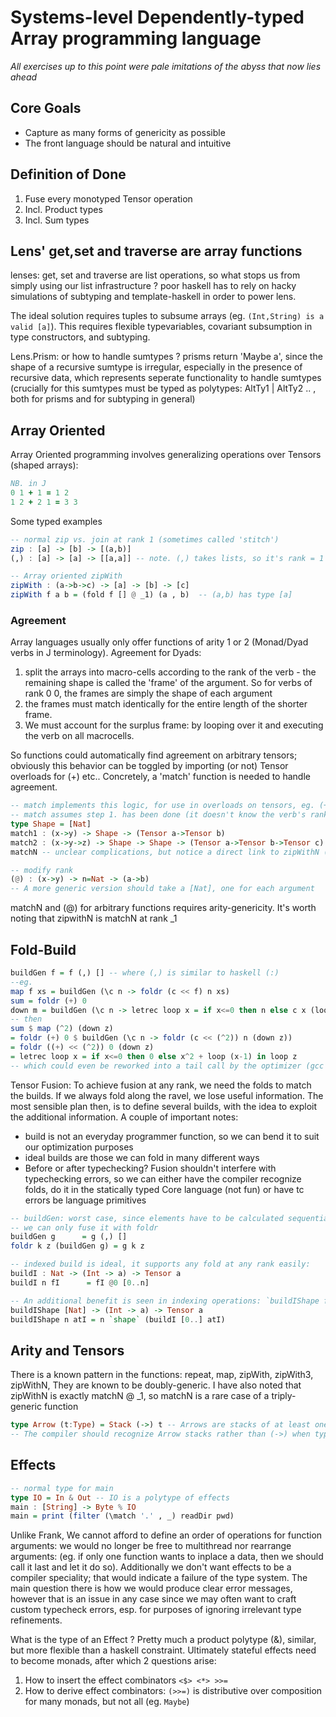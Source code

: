 # Systems-level Dependently-typed Array programming language
_All exercises up to this point were pale imitations of the abyss that now lies ahead_
## Core Goals
* Capture as many forms of genericity as possible
* The front language should be natural and intuitive

## Definition of Done
1. Fuse every monotyped Tensor operation
2. Incl. Product types
3. Incl. Sum types

## Lens' get,set and traverse are array functions
lenses: get, set and traverse are list operations, so what stops us from simply using our list infrastructure ? poor haskell has to rely on hacky simulations of subtyping and template-haskell in order to power lens.

The ideal solution requires tuples to subsume arrays (eg. `(Int,String) is a valid [a]`). This requires flexible typevariables, covariant subsumption in type constructors, and subtyping.

Lens.Prism: or how to handle sumtypes ? prisms return 'Maybe a', since the shape of a recursive sumtype is irregular, especially in the presence of recursive data, which represents seperate functionality to handle sumtypes (crucially for this sumtypes must be typed as polytypes: AltTy1 | AltTy2 .. , both for prisms and for subtyping in general)

## Array Oriented
Array Oriented programming involves generalizing operations over Tensors (shaped arrays):
```J
NB. in J
0 1 + 1 = 1 2
1 2 + 2 1 = 3 3
```
Some typed examples
```haskell
-- normal zip vs. join at rank 1 (sometimes called 'stitch')
zip : [a] -> [b] -> [(a,b)]
(,) : [a] -> [a] -> [[a,a]] -- note. (,) takes lists, so it's rank = 1 1

-- Array oriented zipWith
zipWith : (a->b->c) -> [a] -> [b] -> [c]
zipWith f a b = (fold f [] @ _1) (a , b)  -- (a,b) has type [a]
```
### Agreement
Array languages usually only offer functions of arity 1 or 2 (Monad/Dyad verbs in J terminology). Agreement for Dyads:
1. split the arrays into macro-cells according to the rank of the verb - the remaining shape is called the 'frame' of the argument. So for verbs of rank 0 0, the frames are simply the shape of each argument
2. the frames must match identically for the entire length of the shorter frame.
3. We must account for the surplus frame: by looping over it and executing the verb on all macrocells.

So functions could automatically find agreement on arbitrary tensors; obviously this behavior can be toggled by importing (or not) Tensor overloads for (+) etc.. Concretely, a 'match' function is needed to handle agreement.
```haskell
-- match implements this logic, for use in overloads on tensors, eg. (+) (-) etc..
-- match assumes step 1. has been done (it doesn't know the verb's rank); it handles agreement of surplus frames
type Shape = [Nat]
match1 : (x->y) -> Shape -> (Tensor a->Tensor b)
match2 : (x->y->z) -> Shape -> Shape -> (Tensor a->Tensor b->Tensor c)
matchN -- unclear complications, but notice a direct link to zipWithN (matchN @ _1)

-- modify rank
(@) : (x->y) -> n=Nat -> (a->b)
-- A more generic version should take a [Nat], one for each argument
```
matchN and (@) for arbitrary functions requires arity-genericity. It's worth noting that zipwithN is matchN at rank \_1

## Fold-Build
```haskell
buildGen f = f (,) [] -- where (,) is similar to haskell (:)
--eg.
map f xs = buildGen (\c n -> foldr (c << f) n xs)
sum = foldr (+) 0
down m = buildGen (\c n -> letrec loop x = if x<=0 then n else c x (loop (x-1)))
-- then
sum $ map (^2) (down z)
= foldr (+) 0 $ buildGen (\c n -> foldr (c << (^2)) n (down z))
= foldr ((+) << (^2)) 0 (down z)
= letrec loop x = if x<=0 then 0 else x^2 + loop (x-1) in loop z
-- which could even be reworked into a tail call by the optimizer (gcc is able to do so even with no purity guarantees)
```
Tensor Fusion: To achieve fusion at any rank, we need the folds to match the builds. If we always fold along the ravel, we lose useful information. The most sensible plan then, is to define several builds, with the idea to exploit the additional information. A couple of important notes:
* build is not an everyday programmer function, so we can bend it to suit our optimization purposes
* ideal builds are those we can fold in many different ways
* Before or after typechecking? Fusion shouldn't interfere with typechecking errors, so we can either have the compiler recognize folds, do it in the statically typed Core language (not fun) or have tc errors be language primitives
```haskell
-- buildGen: worst case, since elements have to be calculated sequentially,
-- we can only fuse it with foldr
buildGen g      = g (,) []
foldr k z (buildGen g) = g k z

-- indexed build is ideal, it supports any fold at any rank easily:
buildI : Nat -> (Int -> a) -> Tensor a
buildI n fI      = fI @0 [0..n]

-- An additional benefit is seen in indexing operations: `buildIShape f ! 1 4 5 0`
buildIShape [Nat] -> (Int -> a) -> Tensor a
buildIShape n atI = n `shape` (buildI [0..] atI)
```

## Arity and Tensors
There is a known pattern in the functions: repeat, map, zipWith, zipWith3, zipWithN, They are known to be doubly-generic. I have also noted that zipWithN is exactly matchN @ \_1, so matchN is a rare case of a triply-generic function

```haskell
type Arrow (t:Type) = Stack (->) t -- Arrows are stacks of at least one type, using the (->) type constructor
-- The compiler should recognize Arrow stacks rather than (->) when type judging.
```

## Effects
```haskell
-- normal type for main
type IO = In & Out -- IO is a polytype of effects
main : [String] -> Byte % IO
main = print (filter (\match '.' , _) readDir pwd)

```
Unlike Frank, We cannot afford to define an order of operations for function arguments: we would no longer be free to multithread nor rearrange arguments: (eg. if only one function wants to inplace a data, then we should call it last and let it do so). Additionally we don't want effects to be a compiler speciality; that would indicate a failure of the type system. The main question there is how we would produce clear error messages, however that is an issue in any case since we may often want to craft custom typecheck errors, esp. for purposes of ignoring irrelevant type refinements.

What is the type of an Effect ? Pretty much a product polytype (&), similar, but more flexible than a haskell constraint. Ultimately stateful effects need to become monads, after which 2 questions arise:
1. How to insert the effect combinators `<$> <*> >>=`
2. How to derive effect combinators: `(>>=)` is distributive over composition for many monads, but not all (eg. `Maybe`)
